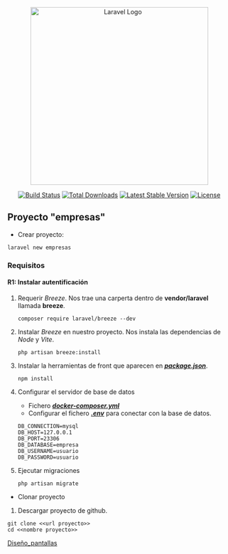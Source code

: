 <p align="center"><a href="https://laravel.com" target="_blank"><img src="https://raw.githubusercontent.com/laravel/art/master/logo-lockup/5%20SVG/2%20CMYK/1%20Full%20Color/laravel-logolockup-cmyk-red.svg" width="400" alt="Laravel Logo"></a></p>

<p align="center">
<a href="https://github.com/laravel/framework/actions"><img src="https://github.com/laravel/framework/workflows/tests/badge.svg" alt="Build Status"></a>
<a href="https://packagist.org/packages/laravel/framework"><img src="https://img.shields.io/packagist/dt/laravel/framework" alt="Total Downloads"></a>
<a href="https://packagist.org/packages/laravel/framework"><img src="https://img.shields.io/packagist/v/laravel/framework" alt="Latest Stable Version"></a>
<a href="https://packagist.org/packages/laravel/framework"><img src="https://img.shields.io/packagist/l/laravel/framework" alt="License"></a>
</p>

## Proyecto "empresas"

-   Crear proyecto:

```shell
laravel new empresas
```

### Requisitos

#### R1: Instalar autentificación

1. Requerir _Breeze_. Nos trae una carperta dentro de **vendor/laravel** llamada **breeze**.
    ```shell
    composer require laravel/breeze --dev
    ```
2. Instalar _Breeze_ en nuestro proyecto. Nos instala las dependencias de _Node_ y _Vite_.

    ```shell
    php artisan breeze:install
    ```

3. Instalar la herramientas de front que aparecen en [**_package.json_**](./package.json).

    ```shell
    npm install
    ```

4. Configurar el servidor de base de datos
    - Fichero [**_docker-composer.yml_**](./docker-compose.yml)
    - Configurar el fichero [**_.env_**](./.env) para conectar con la base de datos.
    ```shell
    DB_CONNECTION=mysql
    DB_HOST=127.0.0.1
    DB_PORT=23306
    DB_DATABASE=empresa
    DB_USERNAME=usuario
    DB_PASSWORD=usuario
    ```
5. Ejecutar migraciones
    ```shell
    php artisan migrate
    ```

-   Clonar proyecto

1. Descargar proyecto de github.

```shell
git clone <<url proyecto>>
cd <<nombre proyecto>>
```

[ Diseño_pantallas ](./doc/diseño_layout.md)
